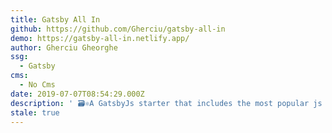 ```yaml
---
title: Gatsby All In
github: https://github.com/Gherciu/gatsby-all-in
demo: https://gatsby-all-in.netlify.app/
author: Gherciu Gheorghe
ssg:
  - Gatsby
cms:
  - No Cms
date: 2019-07-07T08:54:29.000Z
description: ' 🗃⚛️A GatsbyJs starter that includes the most popular js libraries, already pre-configured and ready for use.'
stale: true
---
```

